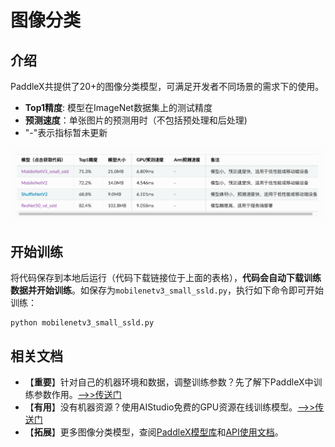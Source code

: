 # 图像分类

## 介绍

PaddleX共提供了20+的图像分类模型，可满足开发者不同场景的需求下的使用。

- **Top1精度**: 模型在ImageNet数据集上的测试精度
- **预测速度**：单张图片的预测用时（不包括预处理和后处理)
- "-"表示指标暂未更新

![](../pics/4.png)

## 开始训练

将代码保存到本地后运行（代码下载链接位于上面的表格），**代码会自动下载训练数据并开始训练**。如保存为`mobilenetv3_small_ssld.py`，执行如下命令即可开始训练：

```
python mobilenetv3_small_ssld.py
```


## 相关文档

- 【**重要**】针对自己的机器环境和数据，调整训练参数？先了解下PaddleX中训练参数作用。[——>>传送门](../appendix/parameters.md)
- 【**有用**】没有机器资源？使用AIStudio免费的GPU资源在线训练模型。[——>>传送门](https://aistudio.baidu.com/aistudio/projectdetail/450925)
- 【**拓展**】更多图像分类模型，查阅[PaddleX模型库](../appendix/model_zoo.md)和[API使用文档](../apis/models/classification.md)。
